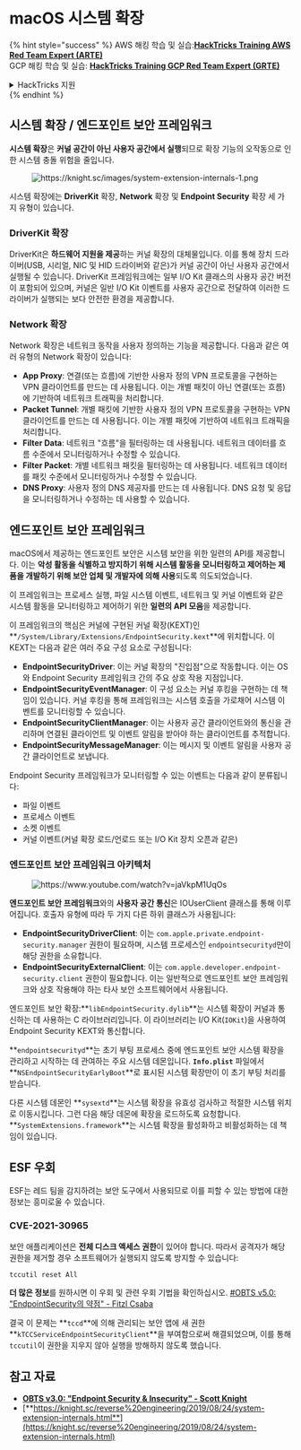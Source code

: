 # macOS 시스템 확장

{% hint style="success" %}
AWS 해킹 학습 및 실습:<img src="/.gitbook/assets/arte.png" alt="" data-size="line">[**HackTricks Training AWS Red Team Expert (ARTE)**](https://training.hacktricks.xyz/courses/arte)<img src="/.gitbook/assets/arte.png" alt="" data-size="line">\
GCP 해킹 학습 및 실습: <img src="/.gitbook/assets/grte.png" alt="" data-size="line">[**HackTricks Training GCP Red Team Expert (GRTE)**<img src="/.gitbook/assets/grte.png" alt="" data-size="line">](https://training.hacktricks.xyz/courses/grte)

<details>

<summary>HackTricks 지원</summary>

* [**구독 요금제**](https://github.com/sponsors/carlospolop)를 확인하세요!
* 💬 [**디스코드 그룹**](https://discord.gg/hRep4RUj7f) 또는 [**텔레그램 그룹**](https://t.me/peass)에 **참여**하거나 **트위터** 🐦 [**@hacktricks\_live**](https://twitter.com/hacktricks\_live)**를 팔로우**하세요.
* [**HackTricks**](https://github.com/carlospolop/hacktricks) 및 [**HackTricks Cloud**](https://github.com/carlospolop/hacktricks-cloud) 깃헙 저장소에 PR을 제출하여 해킹 트릭을 공유하세요.

</details>
{% endhint %}

## 시스템 확장 / 엔드포인트 보안 프레임워크

**시스템 확장**은 **커널 공간이 아닌 사용자 공간에서 실행**되므로 확장 기능의 오작동으로 인한 시스템 충돌 위험을 줄입니다.

<figure><img src="../../../.gitbook/assets/image (606).png" alt="https://knight.sc/images/system-extension-internals-1.png"><figcaption></figcaption></figure>

시스템 확장에는 **DriverKit** 확장, **Network** 확장 및 **Endpoint Security** 확장 세 가지 유형이 있습니다.

### **DriverKit 확장**

DriverKit은 **하드웨어 지원을 제공**하는 커널 확장의 대체물입니다. 이를 통해 장치 드라이버(USB, 시리얼, NIC 및 HID 드라이버와 같은)가 커널 공간이 아닌 사용자 공간에서 실행될 수 있습니다. DriverKit 프레임워크에는 일부 I/O Kit 클래스의 사용자 공간 버전이 포함되어 있으며, 커널은 일반 I/O Kit 이벤트를 사용자 공간으로 전달하여 이러한 드라이버가 실행되는 보다 안전한 환경을 제공합니다.

### **Network 확장**

Network 확장은 네트워크 동작을 사용자 정의하는 기능을 제공합니다. 다음과 같은 여러 유형의 Network 확장이 있습니다:

* **App Proxy**: 연결(또는 흐름)에 기반한 사용자 정의 VPN 프로토콜을 구현하는 VPN 클라이언트를 만드는 데 사용됩니다. 이는 개별 패킷이 아닌 연결(또는 흐름)에 기반하여 네트워크 트래픽을 처리합니다.
* **Packet Tunnel**: 개별 패킷에 기반한 사용자 정의 VPN 프로토콜을 구현하는 VPN 클라이언트를 만드는 데 사용됩니다. 이는 개별 패킷에 기반하여 네트워크 트래픽을 처리합니다.
* **Filter Data**: 네트워크 "흐름"을 필터링하는 데 사용됩니다. 네트워크 데이터를 흐름 수준에서 모니터링하거나 수정할 수 있습니다.
* **Filter Packet**: 개별 네트워크 패킷을 필터링하는 데 사용됩니다. 네트워크 데이터를 패킷 수준에서 모니터링하거나 수정할 수 있습니다.
* **DNS Proxy**: 사용자 정의 DNS 제공자를 만드는 데 사용됩니다. DNS 요청 및 응답을 모니터링하거나 수정하는 데 사용할 수 있습니다.

## 엔드포인트 보안 프레임워크

macOS에서 제공하는 엔드포인트 보안은 시스템 보안을 위한 일련의 API를 제공합니다. 이는 **악성 활동을 식별하고 방지하기 위해 시스템 활동을 모니터링하고 제어하는 제품을 개발하기 위해 보안 업체 및 개발자에 의해 사용**되도록 의도되었습니다.

이 프레임워크는 프로세스 실행, 파일 시스템 이벤트, 네트워크 및 커널 이벤트와 같은 시스템 활동을 모니터링하고 제어하기 위한 **일련의 API 모음**을 제공합니다.

이 프레임워크의 핵심은 커널에 구현된 커널 확장(KEXT)인 **`/System/Library/Extensions/EndpointSecurity.kext`**에 위치합니다. 이 KEXT는 다음과 같은 여러 주요 구성 요소로 구성됩니다:

* **EndpointSecurityDriver**: 이는 커널 확장의 "진입점"으로 작동합니다. 이는 OS와 Endpoint Security 프레임워크 간의 주요 상호 작용 지점입니다.
* **EndpointSecurityEventManager**: 이 구성 요소는 커널 후킹을 구현하는 데 책임이 있습니다. 커널 후킹을 통해 프레임워크는 시스템 호출을 가로채어 시스템 이벤트를 모니터링할 수 있습니다.
* **EndpointSecurityClientManager**: 이는 사용자 공간 클라이언트와의 통신을 관리하며 연결된 클라이언트 및 이벤트 알림을 받아야 하는 클라이언트를 추적합니다.
* **EndpointSecurityMessageManager**: 이는 메시지 및 이벤트 알림을 사용자 공간 클라이언트로 보냅니다.

Endpoint Security 프레임워크가 모니터링할 수 있는 이벤트는 다음과 같이 분류됩니다:

* 파일 이벤트
* 프로세스 이벤트
* 소켓 이벤트
* 커널 이벤트(커널 확장 로드/언로드 또는 I/O Kit 장치 오픈과 같은)

### 엔드포인트 보안 프레임워크 아키텍처

<figure><img src="../../../.gitbook/assets/image (1068).png" alt="https://www.youtube.com/watch?v=jaVkpM1UqOs"><figcaption></figcaption></figure>

**엔드포인트 보안 프레임워크**와의 **사용자 공간 통신**은 IOUserClient 클래스를 통해 이루어집니다. 호출자 유형에 따라 두 가지 다른 하위 클래스가 사용됩니다:

* **EndpointSecurityDriverClient**: 이는 `com.apple.private.endpoint-security.manager` 권한이 필요하며, 시스템 프로세스인 `endpointsecurityd`만이 해당 권한을 소유합니다.
* **EndpointSecurityExternalClient**: 이는 `com.apple.developer.endpoint-security.client` 권한이 필요합니다. 이는 일반적으로 엔드포인트 보안 프레임워크와 상호 작용해야 하는 타사 보안 소프트웨어에서 사용됩니다.

엔드포인트 보안 확장:**`libEndpointSecurity.dylib`**는 시스템 확장이 커널과 통신하는 데 사용하는 C 라이브러리입니다. 이 라이브러리는 I/O Kit(`IOKit`)을 사용하여 Endpoint Security KEXT와 통신합니다.

**`endpointsecurityd`**는 초기 부팅 프로세스 중에 엔드포인트 보안 시스템 확장을 관리하고 시작하는 데 관여하는 주요 시스템 데몬입니다. **`Info.plist`** 파일에서 **`NSEndpointSecurityEarlyBoot`**로 표시된 시스템 확장만이 이 초기 부팅 처리를 받습니다.

다른 시스템 데몬인 **`sysextd`**는 시스템 확장을 유효성 검사하고 적절한 시스템 위치로 이동시킵니다. 그런 다음 해당 데몬에 확장을 로드하도록 요청합니다. **`SystemExtensions.framework`**는 시스템 확장을 활성화하고 비활성화하는 데 책임이 있습니다.

## ESF 우회

ESF는 레드 팀을 감지하려는 보안 도구에서 사용되므로 이를 피할 수 있는 방법에 대한 정보는 흥미로울 수 있습니다.

### CVE-2021-30965

보안 애플리케이션은 **전체 디스크 액세스 권한**이 있어야 합니다. 따라서 공격자가 해당 권한을 제거할 경우 소프트웨어가 실행되지 않도록 방지할 수 있습니다:
```bash
tccutil reset All
```
**더 많은 정보**를 원하시면 이 우회 및 관련 우회 기법을 확인하십시오. [#OBTS v5.0: "EndpointSecurity의 약점" - Fitzl Csaba](https://www.youtube.com/watch?v=lQO7tvNCoTI)

결국 이 문제는 **`tccd`**에 의해 관리되는 보안 앱에 새 권한 **`kTCCServiceEndpointSecurityClient`**을 부여함으로써 해결되었으며, 이를 통해 `tccutil`이 권한을 지우지 않아 실행을 방해하지 않도록 했습니다.

## 참고 자료

* [**OBTS v3.0: "Endpoint Security & Insecurity" - Scott Knight**](https://www.youtube.com/watch?v=jaVkpM1UqOs)
* [**https://knight.sc/reverse%20engineering/2019/08/24/system-extension-internals.html**](https://knight.sc/reverse%20engineering/2019/08/24/system-extension-internals.html)
